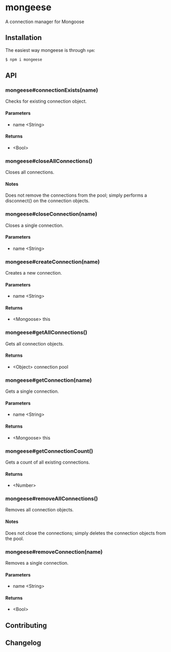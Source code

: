 # mongeese
A connection manager for Mongoose

## Installation
The easiest way mongeese is through `npm`:

```Bash
$ npm i mongeese
```

## API

### mongeese#connectionExists(name)
Checks for existing connection object.

#### Parameters
* name &lt;String&gt;

#### Returns
* &lt;Bool&gt;

### mongeese#closeAllConnections()
Closes all connections.

#### Notes
Does not remove the connections from the pool; simply performs a disconnect() on the connection objects.

### mongeese#closeConnection(name)
Closes a single connection.

#### Parameters
* name &lt;String&gt;

### mongeese#createConnection(name)
Creates a new connection.

#### Parameters
* name &lt;String&gt;

#### Returns
* &lt;Mongoose&gt; this

### mongeese#getAllConnections()
Gets all connection objects.

#### Returns
* &lt;Object&gt; connection pool

### mongeese#getConnection(name)
Gets a single connection.

#### Parameters
* name &lt;String&gt;

#### Returns
* &lt;Mongoose&gt; this

### mongeese#getConnectionCount()
Gets a count of all existing connections.

#### Returns
* &lt;Number&gt;

### mongeese#removeAllConnections()
Removes all connection objects.

#### Notes
Does not close the connections; simply deletes the connection objects from the pool.

### mongeese#removeConnection(name)
Removes a single connection.

#### Parameters
* name &lt;String&gt;

#### Returns
* &lt;Bool&gt;

## Contributing

## Changelog
